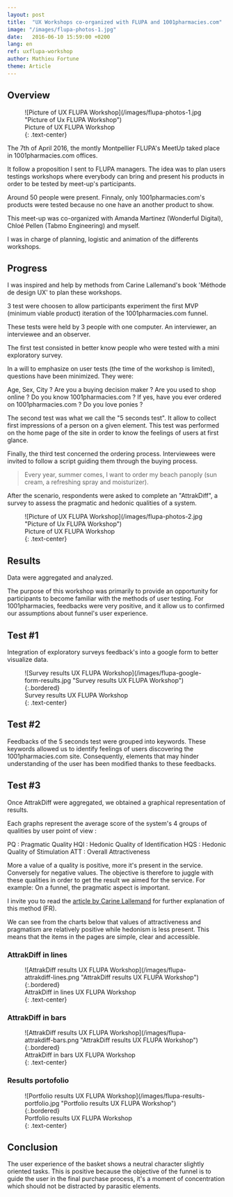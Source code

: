 ```yaml
---
layout: post
title:  "UX Workshops co-organized with FLUPA and 1001pharmacies.com"
image: "/images/flupa-photos-1.jpg"
date:   2016-06-10 15:59:00 +0200
lang: en
ref: uxflupa-workshop
author: Mathieu Fortune
theme: Article
---
```


## Overview

<figure markdown="1" class="text-center">
![Picture of UX FLUPA Workshop](/images/flupa-photos-1.jpg "Picture of Ux FLUPA Workshop")
<figcaption>
  Picture of UX FLUPA Workshop
</figcaption>
{: .text-center}
</figure>

The 7th of April 2016, the montly Montpellier FLUPA's MeetUp taked place in 1001pharmacies.com offices.

It follow a proposition I sent to FLUPA managers. The idea was to plan users testings workshops where everybody can bring and present his products in order to be tested by meet-up's participants.

Around 50 people were present. Finnaly, only 1001pharmacies.com's products were tested because no one have an another product to show.

This meet-up was co-organized with Amanda Martinez (Wonderful Digital), Chloé Pellen (Tabmo Engineering) and myself.

I was in charge of planning, logistic and animation of the differents workshops.


## Progress

I was inspired and help by methods from Carine Lallemand's book 'Méthode de design UX' to plan these workshops.

3 test were choosen to allow participants experiment the first MVP (minimum viable product) iteration of the 1001pharmacies.com funnel.

These tests were held by 3 people with one computer. An interviewer, an interviewee and an observer.

The first test consisted in better know people who were tested with a mini exploratory survey.

In a will to emphasize on user tests (the time of the workshop is limited), questions have been minimized.
They were:

Age, Sex, City ?
Are you a buying decision maker ?
Are you used to shop online ?
Do you know 1001pharmacies.com ?
If yes, have you ever ordered on 1001pharmacies.com ?
Do you love ponies ?

The second test was what we call the "5 seconds test".
It allow to collect first impressions of a person on a given element.
This test was performed on the home page of the site in order to know the feelings of users at first glance.

Finally, the third test concerned the ordering process. Interviewees were invited to follow a script guiding them through the buying process.

<blockquote>
Every year, summer comes, I want to order my beach panoply (sun cream, a refreshing spray and moisturizer).
</blockquote>

After the scenario, respondents were asked to complete an "AttrakDiff", a survey to assess the pragmatic and hedonic qualities of a system.

<figure markdown="1" class="text-center">
![Picture of UX FLUPA Workshop](/images/flupa-photos-2.jpg "Picture of Ux FLUPA Workshop")
<figcaption>
  Picture of UX FLUPA Workshop
</figcaption>
{: .text-center}
</figure>


## Results

Data were aggregated and analyzed.

The purpose of this workshop was primarily to provide an opportunity for participants to become familiar with the methods of user testing.
For 1001pharmacies, feedbacks were very positive, and it allow us to confirmed our assumptions about funnel's user experience.


## Test #1

Integration of exploratory surveys feedback's into a google form to better visualize data.

<figure markdown="1" class="text-center">
 ![Survey results UX FLUPA Workshop](/images/flupa-google-form-results.jpg "Survey results UX FLUPA Workshop"){:.bordered}
<figcaption>
  Survey results UX FLUPA Workshop
</figcaption>
{: .text-center}
</figure>

## Test #2

Feedbacks of the 5 seconds test were grouped into keywords.
These keywords allowed us to identify feelings of users discovering the 1001pharmacies.com site.
Consequently, elements that may hinder understanding of the user has been modified thanks to these feedbacks.


## Test #3

Once AttrakDiff were aggregated, we obtained a graphical representation of results.

Each graphs represent the average score of the system's 4 groups of qualities by user point of view :

PQ : Pragmatic Quality
HQI : Hedonic Quality of Identification
HQS : Hedonic Quality of Stimulation
ATT : Overall Attractiveness

More a value of a quality is positive, more it's present in the service. Conversely for negative values. The objective is therefore to juggle with these qualities in order to get the result we aimed for the service. For example: On a funnel, the pragmatic aspect is important.

I invite you to read the [article by Carine Lallemand](https://uxmind.eu/2014/06/23/attrakdiff-evaluation-quantitative-ux/ "Carine Lallemand's article") for further explanation of this method (FR).

We can see from the charts below that values of attractiveness and pragmatism are relatively positive while hedonism is less present. This means that the items in the pages are simple, clear and accessible.


### AttrakDiff in lines

<figure markdown="1" class="text-center">
![AttrakDiff results UX FLUPA Workshop](/images/flupa-attrakdiff-lines.png "AttrakDiff results UX FLUPA Workshop"){:.bordered}
<figcaption>
  AttrakDiff in lines UX FLUPA Workshop
</figcaption>
{: .text-center}
</figure>

### AttrakDiff in bars

<figure markdown="1" class="text-center">
![AttrakDiff results UX FLUPA Workshop](/images/flupa-attrakdiff-bars.png "AttrakDiff results UX FLUPA Workshop"){:.bordered}
<figcaption>
  AttrakDiff in bars UX FLUPA Workshop
</figcaption>
{: .text-center}
</figure>

### Results portofolio

<figure markdown="1" class="text-center">
![Portfolio results UX FLUPA Workshop](/images/flupa-results-portfolio.jpg "Portfolio results UX FLUPA Workshop"){:.bordered}
<figcaption>
  Portfolio results UX FLUPA Workshop
</figcaption>
{: .text-center}
</figure>


## Conclusion

The user experience of the basket shows a neutral character slightly oriented tasks. This is positive because the objective of the funnel is to guide the user in the final purchase process, it's a moment of concentration which should not be distracted by parasitic elements.


